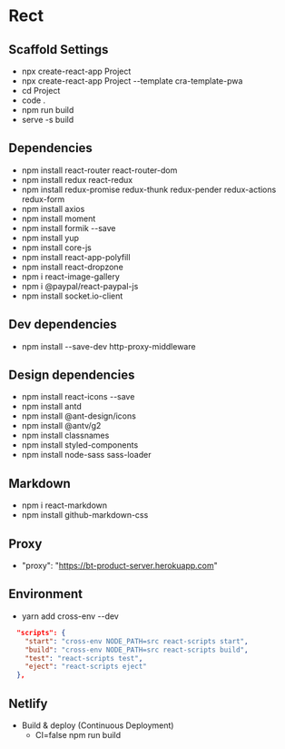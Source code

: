 # Rect

## Scaffold Settings

- npx create-react-app Project
- npx create-react-app Project --template cra-template-pwa
- cd Project
- code .
- npm run build
- serve -s build

## Dependencies

- npm install react-router react-router-dom
- npm install redux react-redux
- npm install redux-promise redux-thunk redux-pender redux-actions redux-form
- npm install axios
- npm install moment
- npm install formik --save
- npm install yup
- npm install core-js
- npm install react-app-polyfill
- npm install react-dropzone
- npm i react-image-gallery
- npm i @paypal/react-paypal-js
- npm install socket.io-client

## Dev dependencies

- npm install --save-dev http-proxy-middleware

## Design dependencies

- npm install react-icons --save
- npm install antd
- npm install @ant-design/icons
- npm install @antv/g2
- npm install classnames
- npm install styled-components
- npm install node-sass sass-loader

## Markdown

- npm i react-markdown
- npm install github-markdown-css

## Proxy

- "proxy": "https://bt-product-server.herokuapp.com"

## Environment

- yarn add cross-env --dev

```json
  "scripts": {
    "start": "cross-env NODE_PATH=src react-scripts start",
    "build": "cross-env NODE_PATH=src react-scripts build",
    "test": "react-scripts test",
    "eject": "react-scripts eject"
  },
```

## Netlify

- Build & deploy (Continuous Deployment)
  - CI=false npm run build
